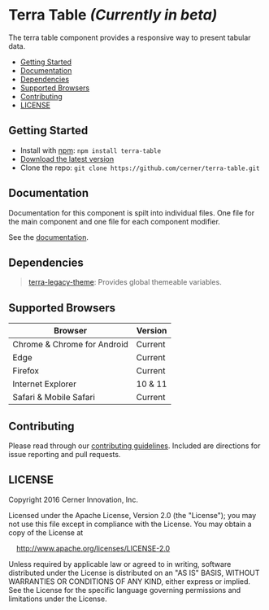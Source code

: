 # Terra Table _(Currently in beta)_

The terra table component provides a responsive way to present tabular data.

- [Getting Started](#getting-started)
- [Documentation](#documentation)
- [Dependencies](#dependencies)
- [Supported Browsers](#supported-browsers)
- [Contributing](#contributing)
- [LICENSE](#license)

## Getting Started

- Install with [npm](https://www.npmjs.com): `npm install terra-table`
- [Download the latest version](https://github.com/cerner/terra-table/archive/master.zip)
- Clone the repo: `git clone https://github.com/cerner/terra-table.git`

## Documentation

Documentation for this component is spilt into individual files.
One file for the main component and one file for each component modifier.

See the [documentation](docs/).

## Dependencies

> [terra-legacy-theme](https://github.com/cerner/terra-legacy-theme): Provides global themeable variables.

## Supported Browsers

| Browser                     | Version |
|-----------------------------|---------|
| Chrome & Chrome for Android | Current |
| Edge                        | Current |
| Firefox                     | Current |
| Internet Explorer           | 10 & 11 |
| Safari & Mobile Safari      | Current |

## Contributing

Please read through our [contributing guidelines](CONTRIBUTING.md). Included are directions for issue reporting and pull requests.

## LICENSE

Copyright 2016 Cerner Innovation, Inc.

Licensed under the Apache License, Version 2.0 (the "License"); you may not use this file except in compliance with the License. You may obtain a copy of the License at

&nbsp;&nbsp;&nbsp;&nbsp;http://www.apache.org/licenses/LICENSE-2.0

Unless required by applicable law or agreed to in writing, software distributed under the License is distributed on an "AS IS" BASIS, WITHOUT WARRANTIES OR CONDITIONS OF ANY KIND, either express or implied. See the License for the specific language governing permissions and limitations under the License.
